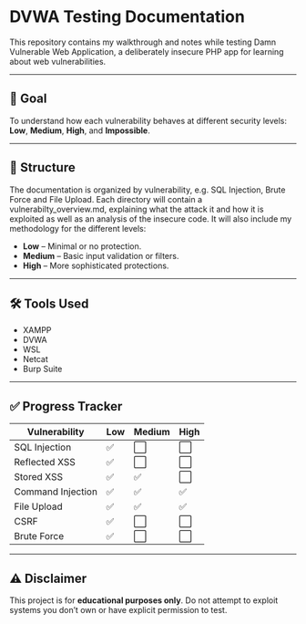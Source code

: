 # DVWA Testing Documentation

This repository contains my walkthrough and notes while testing Damn Vulnerable Web Application, a deliberately insecure PHP app for learning about web vulnerabilities.

---

## 🎯 Goal
To understand how each vulnerability behaves at different security levels: **Low**, **Medium**, **High**, and **Impossible**.

---

## 📂 Structure

The documentation is organized by vulnerability, e.g. SQL Injection, Brute Force and File Upload. Each directory will contain a vulnerabilty_overview.md, explaining what the attack it and how it is exploited as well as an analysis of the insecure code. It will also include my methodology for the different levels:

- **Low** – Minimal or no protection.
- **Medium** – Basic input validation or filters.
- **High** – More sophisticated protections.

---

## 🛠 Tools Used
- XAMPP
- DVWA 
- WSL
- Netcat
- Burp Suite 

---

## ✅ Progress Tracker

| Vulnerability     | Low | Medium | High |
|-------------------|-----|--------|------|
| SQL Injection     | ✅  | ⬜     | ⬜  |
| Reflected XSS     | ✅  | ⬜     | ⬜  |
| Stored XSS        | ✅  | ✅     | ⬜  |
| Command Injection | ✅  | ✅     | ✅  |
| File Upload       | ✅  | ✅     | ✅  |
| CSRF              | ✅  | ⬜     | ⬜  |
| Brute Force       | ✅  | ⬜     | ⬜  |

--- 

## ⚠️ Disclaimer

This project is for **educational purposes only**. Do not attempt to exploit systems you don’t own or have explicit permission to test.

